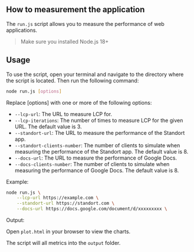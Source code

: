 ## How to measurement the application

The `run.js` script allows you to measure the performance of web applications.

> Make sure you installed Node.js 18+

## Usage

To use the script, open your terminal and navigate to the directory where the script is located. Then run the following command:

```sh
node run.js [options]
```

Replace [options] with one or more of the following options:

- `--lcp-url`: The URL to measure LCP for.
- `--lcp-iterations`: The number of times to measure LCP for the given URL. The default value is 3.
- `--standort-url`: The URL to measure the performance of the Standort app.
- `--standort-clients-number`: The number of clients to simulate when measuring the performance of the Standort app. The default value is 8.
- `--docs-url`: The URL to measure the performance of Google Docs.
- `--docs-clients-number`: The number of clients to simulate when measuring the performance of Google Docs. The default value is 8.

Example:

```sh
node run.js \
    --lcp-url https://example.com \
    --standort-url https://standort.com \
    --docs-url https://docs.google.com/document/d/xxxxxxxxx \
```

Output:

Open `plot.html` in your browser to view the charts.

The script will all metrics into the `output` folder.
